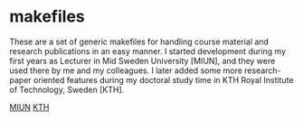 makefiles
=========

These are a set of generic makefiles for handling course material and research 
publications in an easy manner.  I started development during my first years as 
Lecturer in Mid Sweden University [MIUN], and they were used there by me and my 
colleagues.  I later added some more research-paper oriented features during my 
doctoral study time in KTH Royal Institute of Technology, Sweden [KTH].

[MIUN](http://apachepersonal.miun.se/~danbos/)
[KTH](http://www.csc.kth.se/~dbosk/)

